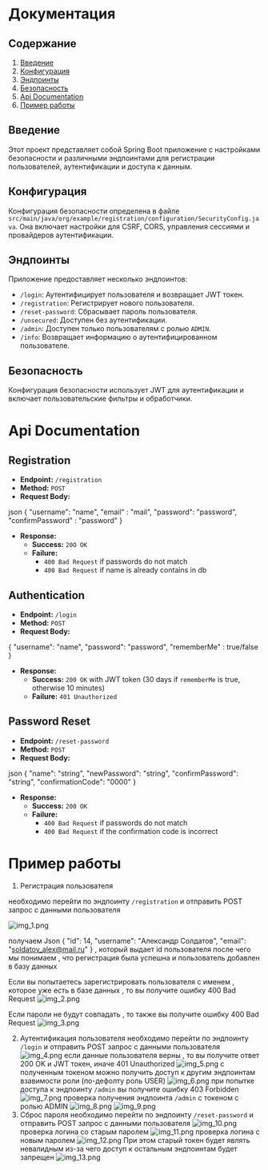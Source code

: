 # Документация

## Содержание

1. [Введение](#введение)
2. [Конфигурация](#конфигурация)
3. [Эндпоинты](#эндпоинты)
4. [Безопасность](#безопасность)
5. [Api Documentation](#api-documentation)
6. [Пример работы](#пример-работы)
## Введение

Этот проект представляет собой Spring Boot приложение с настройками безопасности и различными эндпоинтами для
регистрации пользователей, аутентификации и доступа к данным.

## Конфигурация

Конфигурация безопасности определена в файле `src/main/java/org/example/registration/configuration/SecurityConfig.java`.
Она включает настройки для CSRF, CORS, управления сессиями и провайдеров аутентификации.

## Эндпоинты

Приложение предоставляет несколько эндпоинтов:

- `/login`: Аутентифицирует пользователя и возвращает JWT токен.
- `/registration`: Регистрирует нового пользователя.
- `/reset-password`: Сбрасывает пароль пользователя.
- `/unsecured`: Доступен без аутентификации.
- `/admin`: Доступен только пользователям с ролью `ADMIN`.
- `/info`: Возвращает информацию о аутентифицированном пользователе.

## Безопасность

Конфигурация безопасности использует JWT для аутентификации и включает пользовательские фильтры и
обработчики.

# Api Documentation

## Registration

- **Endpoint:** `/registration`
- **Method:** `POST`
- **Request Body:**

json
{
"username": "name",
"email" : "mail",
"password": "password",
"confirmPassword" : "password"
}

- **Response:**
  - **Success:** `20O OK`
  - **Failure:**
    - `400 Bad Request` if passwords do not match
    - `400 Bad Request` if name is already contains in db

## Authentication

- **Endpoint:** `/login`
- **Method:** `POST`
- **Request Body:**

{
"username": "name",
"password": "password",
"rememberMe" : true/false
}

- **Response:**
    - **Success:** `200 OK` with JWT token (30 days if `rememberMe` is true, otherwise 10 minutes)
    - **Failure:** `401 Unauthorized`

## Password Reset

- **Endpoint:** `/reset-password`
- **Method:** `POST`
- **Request Body:**

json
{
"name": "string",
"newPassword": "string",
"confirmPassword": "string",
"confirmationCode": "0000"
}

- **Response:**
  - **Success:** `200 OK`
  - **Failure:**
    - `400 Bad Request` if passwords do not match
    - `400 Bad Request` if the confirmation code is incorrect


# Пример работы


1. Регистрация пользователя

необходимо перейти по эндпоинту `/registration` и отправить POST запрос с данными пользователя

![img_1.png](images/img_1.png)

получаем Json {
"id": 14,
"username": "Александр Солдатов",
"email": "soldatov_alex@mail.ru"
} , который выдает id пользователя после чего мы понимаем , что регистрация была успешна и пользователь добавлен в базу данных

Если вы попытаетесь зарегистрировать пользователя с именем , которое уже есть в базе данных , то вы получите ошибку 400 Bad Request
![img_2.png](images/img_2.png)

Если пароли не будут совпадать , то также вы получите ошибку 400 Bad Request
![img_3.png](images/img_3.png)


2. Аутентификация пользователя
необходимо перейти по эндпоинту `/login` и отправить POST запрос с данными пользователя
![img_4.png](images/img_4.png)
если данные пользователя верны , то вы получите ответ 200 OK и JWT токен, иначе 401 Unauthorized
![img_5.png](images/img_5.png)
с полученным токеном можно получить доступ к другим эндпоинтам взавимости роли (по-дефолту роль USER)
![img_6.png](images/img_6.png)
при попытке доступа к эндпоинту `/admin` вы получите ошибку 403 Forbidden
![img_7.png](images/img_7.png)
проверка получения эндпоинта `/admin` с токеном c ролью ADMIN
![img_8.png](images/img_8.png)
![img_9.png](images/img_9.png)
3. Сброс пароля
необходимо перейти по эндпоинту `/reset-password` и отправить POST запрос с данными пользователя
![img_10.png](images/img_10.png)
проверка логина со старым паролем
![img_11.png](images/img_11.png)
проверка логина с новым паролем
![img_12.png](images/img_12.png)
При этом старый токен будет являть невалидным из-за чего доступ к остальным эндпоинтам будет запрещен
![img_13.png](images/img_13.png)